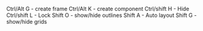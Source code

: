 Ctrl/Alt G - create frame
Ctrl/Alt K - create component
Ctrl/shift H - Hide 
Ctrl/shift L - Lock
Shift O - show/hide outlines
Shift A - Auto layout
Shift G - show/hide grids